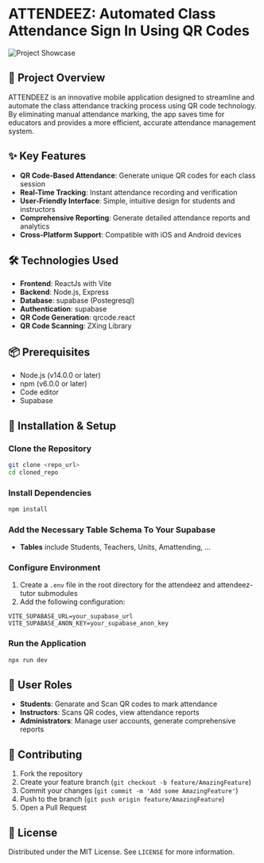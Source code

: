 # ATTENDEEZ: Automated Class Attendance Sign In Using QR Codes

![Project Showcase](https://github.com/user-attachments/assets/d87380e2-4a1b-4e4a-a334-8875036a4bed)

## 🎯 Project Overview

ATTENDEEZ is an innovative mobile application designed to streamline and automate the class attendance tracking process using QR code technology. By eliminating manual attendance marking, the app saves time for educators and provides a more efficient, accurate attendance management system.

## ✨ Key Features

- **QR Code-Based Attendance**: Generate unique QR codes for each class session
- **Real-Time Tracking**: Instant attendance recording and verification
- **User-Friendly Interface**: Simple, intuitive design for students and instructors
- **Comprehensive Reporting**: Generate detailed attendance reports and analytics
- **Cross-Platform Support**: Compatible with iOS and Android devices

## 🛠 Technologies Used

- **Frontend**: ReactJs with Vite
- **Backend**: Node.js, Express
- **Database**: supabase (Postegresql)
- **Authentication**: supabase
- **QR Code Generation**: qrcode.react
- **QR Code Scanning**: ZXing Library

## 📦 Prerequisites

- Node.js (v14.0.0 or later)
- npm (v6.0.0 or later)
- Code editor
- Supabase

## 🚀 Installation & Setup

### Clone the Repository
```bash
git clone <repo_url>
cd cloned_repo
```

### Install Dependencies
```bash
npm install
```

### Add the Necessary Table Schema To Your Supabase
- **Tables** include Students, Teachers, Units, Amattending, ...

### Configure Environment
1. Create a `.env` file in the root directory for the attendeez and attendeez-tutor submodules
2. Add the following configuration:
```
VITE_SUPABASE_URL=your_supabase_url
VITE_SUPABASE_ANON_KEY=your_supabase_anon_key
```

### Run the Application
```bash
npx run dev
```

## 🔐 User Roles

- **Students**: Genarate and Scan QR codes to mark attendance
- **Instructors**: Scans QR codes, view attendance reports
- **Administrators**: Manage user accounts, generate comprehensive reports

## 🤝 Contributing

1. Fork the repository
2. Create your feature branch (`git checkout -b feature/AmazingFeature`)
3. Commit your changes (`git commit -m 'Add some AmazingFeature'`)
4. Push to the branch (`git push origin feature/AmazingFeature`)
5. Open a Pull Request

## 📄 License

Distributed under the MIT License. See `LICENSE` for more information.
